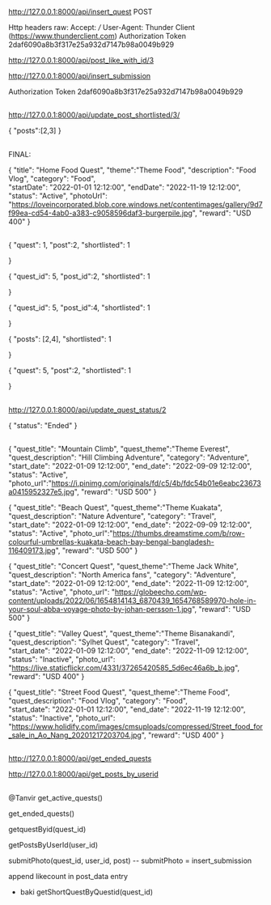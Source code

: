 http://127.0.0.1:8000/api/insert_quest
POST

Http headers raw: 
Accept: */*
User-Agent: Thunder Client (https://www.thunderclient.com)
Authorization Token 2daf6090a8b3f317e25a932d7147b98a0049b929


http://127.0.0.1:8000/api/post_like_with_id/3 

http://127.0.0.1:8000/api/insert_submission

Authorization
Token 2daf6090a8b3f317e25a932d7147b98a0049b929


##

http://127.0.0.1:8000/api/update_post_shortlisted/3/

{
    "posts":[2,3]
}

##

FINAL: 

{
    "title": "Home Food Quest",
    "theme":"Theme Food",
    "description": "Food Vlog",
    "category": "Food",    
    "startDate": "2022-01-01 12:12:00",
    "endDate": "2022-11-19 12:12:00",
    "status": "Active",
    "photoUrl": "https://loveincorporated.blob.core.windows.net/contentimages/gallery/9d7f99ea-cd54-4ab0-a383-c9058596daf3-burgerpile.jpg",
    "reward": "USD 400"
}



##

{
    "quest": 1,
    "post":2,
    "shortlisted": 1

}


{
    "quest_id": 5,
    "post_id":2,
    "shortlisted": 1

}

{
    "quest_id": 5,
    "post_id":4,
    "shortlisted": 1

}


{
    "posts": [2,4],
    "shortlisted": 1

}


{
    "quest": 5,
    "post":2,
    "shortlisted": 1

}


##
http://127.0.0.1:8000/api/update_quest_status/2


{
    "status": "Ended"
}



##





{
    "quest_title": "Mountain Climb",
    "quest_theme":"Theme Everest",
    "quest_description": "Hill Climbing Adventure",
    "category": "Adventure",    
    "start_date": "2022-01-09 12:12:00",
    "end_date": "2022-09-09 12:12:00",
    "status": "Active",
    "photo_url":"https://i.pinimg.com/originals/fd/c5/4b/fdc54b01e6eabc23673a0415952327e5.jpg",
    "reward": "USD 500"
}







{
    "quest_title": "Beach Quest",
    "quest_theme":"Theme Kuakata",
    "quest_description": "Nature Adventure",
    "category": "Travel",    
    "start_date": "2022-01-09 12:12:00",
    "end_date": "2022-09-09 12:12:00",
    "status": "Active",
    "photo_url":"https://thumbs.dreamstime.com/b/row-colourful-umbrellas-kuakata-beach-bay-bengal-bangladesh-116409173.jpg",
    "reward": "USD 500"
}



{
    "quest_title": "Concert Quest",
    "quest_theme":"Theme Jack White",
    "quest_description": "North America fans",
    "category": "Adventure",    
    "start_date": "2022-01-09 12:12:00",
    "end_date": "2022-11-09 12:12:00",
    "status": "Active",
    "photo_url": "https://globeecho.com/wp-content/uploads/2022/06/1654814143_6870439_1654768589970-hole-in-your-soul-abba-voyage-photo-by-johan-persson-1.jpg",
    "reward": "USD 500"
}



{
    "quest_title": "Valley Quest",
    "quest_theme":"Theme Bisanakandi",
    "quest_description": "Sylhet Quest",
    "category": "Travel",    
    "start_date": "2022-01-09 12:12:00",
    "end_date": "2022-11-09 12:12:00",
    "status": "Inactive",
    "photo_url": "https://live.staticflickr.com/4331/37265420585_5d6ec46a6b_b.jpg",
    "reward": "USD 400"
}



{
    "quest_title": "Street Food Quest",
    "quest_theme":"Theme Food",
    "quest_description": "Food Vlog",
    "category": "Food",    
    "start_date": "2022-01-01 12:12:00",
    "end_date": "2022-11-19 12:12:00",
    "status": "Inactive",
    "photo_url": "https://www.holidify.com/images/cmsuploads/compressed/Street_food_for_sale_in_Ao_Nang_20201217203704.jpg",
    "reward": "USD 400"
}






##

http://127.0.0.1:8000/api/get_ended_quests

http://127.0.0.1:8000/api/get_posts_by_userid




##
@Tanvir 
get_active_quests()

get_ended_quests()

getquestByid(quest_id)



getPostsByUserId(user_id)

submitPhoto(quest_id, user_id, post)
-- submitPhoto = insert_submission

append likecount in post_data entry


* baki 
getShortQuestByQuestid(quest_id)


##
